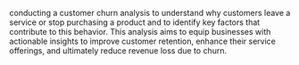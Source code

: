 conducting a customer churn analysis  to understand why customers leave a service or stop purchasing a product and to identify key factors that contribute to this behavior. This analysis aims to equip businesses with actionable insights to improve customer retention, enhance their service offerings, and ultimately reduce revenue loss due to churn.
